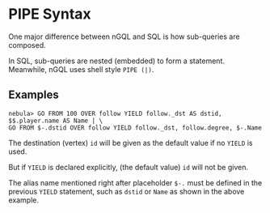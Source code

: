 # PIPE Syntax

One major difference between nGQL and SQL is how sub-queries are composed.

In SQL, sub-queries are nested (embedded) to form a statement.
Meanwhile, nGQL uses shell style `PIPE (|)`.

## Examples

```ngql
nebula> GO FROM 100 OVER follow YIELD follow._dst AS dstid, $$.player.name AS Name | \
GO FROM $-.dstid OVER follow YIELD follow._dst, follow.degree, $-.Name
```

The destination (vertex) `id` will be given as the default value if no `YIELD` is used.

But if `YIELD` is declared explicitly, (the default value) `id` will not be given.

The alias name mentioned right after placeholder `$-.` must be defined in the previous `YIELD` statement, such as `dstid` or `Name` as shown in the above example.
